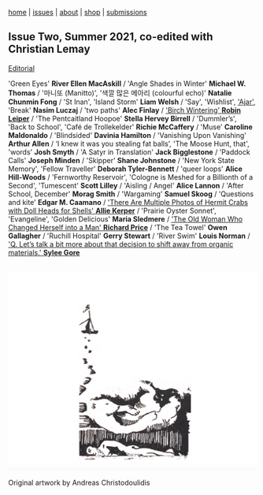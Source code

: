 [home](index.md) | [issues](issues.md) | [about](about.md) | [shop](shop.md)  |  [submissions](submit.md)
## Issue Two, Summer 2021, co-edited with Christian Lemay 

[Editorial](editorial2.md)

'Green Eyes' **River Ellen MacAskill** / 'Angle Shades in Winter' **Michael W. Thomas** / '마니또 (Manitto)', '색깔 많은 메아리 (colourful echo)' **Natalie Chunmin Fong** / 'St Inan', 'Island Storm' **Liam Welsh** / 'Say', 'Wishlist', ['Ajar'](poems/ajar.md), 'Break' **Nasim Luczaj** / 'two paths' **Alec Finlay** / ['Birch Wintering' **Robin Leiper**](poems/leiper.md) / 'The Pentcaitland Hoopoe' **Stella Hervey Birrell** / 'Dummler’s', 'Back to School', 'Café de Trollekelder' **Richie McCaffery** / 'Muse' **Caroline Maldonaldo** / 'Blindsided' **Davinia Hamilton** / 'Vanishing Upon Vanishing' **Arthur Allen** / ‘I knew it was you stealing fat balls’, 'The Moose Hunt, that', 'words' **Josh Smyth** / 'A Satyr in Translation' **Jack Bigglestone** / 'Paddock Calls' **Joseph Minden** / 'Skipper' **Shane Johnstone** / 'New York State Memory', 'Fellow Traveller' **Deborah Tyler-Bennett** / 'queer loops' **Alice Hill-Woods** / 'Fernworthy Reservoir', 'Cologne is Meshed for a Billionth of a Second', 'Tumescent' **Scott Lilley** / 'Aisling / Angel' **Alice Lannon** / 'After School, December' **Morag Smith** / 'Wargaming' **Samuel Skoog** / 'Questions and kite' **Edgar M. Caamano** / ['There Are Multiple Photos of Hermit Crabs with Doll Heads for Shells' **Allie Kerper**](poems/kerper.md) / 'Prairie Oyster Sonnet', 'Evangeline', 'Golden Delicious' **Maria Sledmere** / ['The Old Woman Who Changed Herself into a Man' **Richard Price**](poems/price.md) / 'The Tea Towel' **Owen Gallagher** /  'Ruchill Hospital' **Gerry Stewart** / 'River Swim' **Louis Norman** / ['Q. Let’s talk a bit more about that decision to shift away from organic materials.' **Sylee Gore**](poems/sgore.md)  

<p align="center">
​ <img src="pictures/wg2bk.png" alt="Issue Four" width="1000"/>

Original artwork by Andreas Christodoulidis

